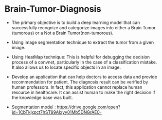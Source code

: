 # Brain-Tumor-Diagnosis

- The primary objective is to build a deep learning model that can successfully recognize and categorize images into either a Brain Tumor (tumorous) or a Not a Brain Tumor(non-tumorous).
- Using image segmentation technique to extract the tumor from a given image.
- Using HeatMap technique: This is helpful for debugging the decision process of a convnet,
particularly in the case of a classification mistake. It also allows us to locate specific objects in an image.
- Develop an application that can help doctors to access data and provide recommendation for patient.
The diagnosis result can be verified by human professors. In fact, this application cannot replace human resource in healthcare. It can assist human to make the right decision if the knowledge base
was built.

- Segmentation model : https://drive.google.com/open?id=1CbTkjxpct7hST99AIxyy01Mb5DNGrAE0-

